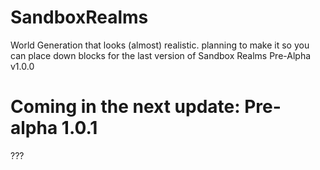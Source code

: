 # SandboxRealms
World Generation that looks (almost) realistic.
planning to make it so you can place down blocks for the last version of Sandbox Realms Pre-Alpha v1.0.0
# Coming in the next update: Pre-alpha 1.0.1
???

